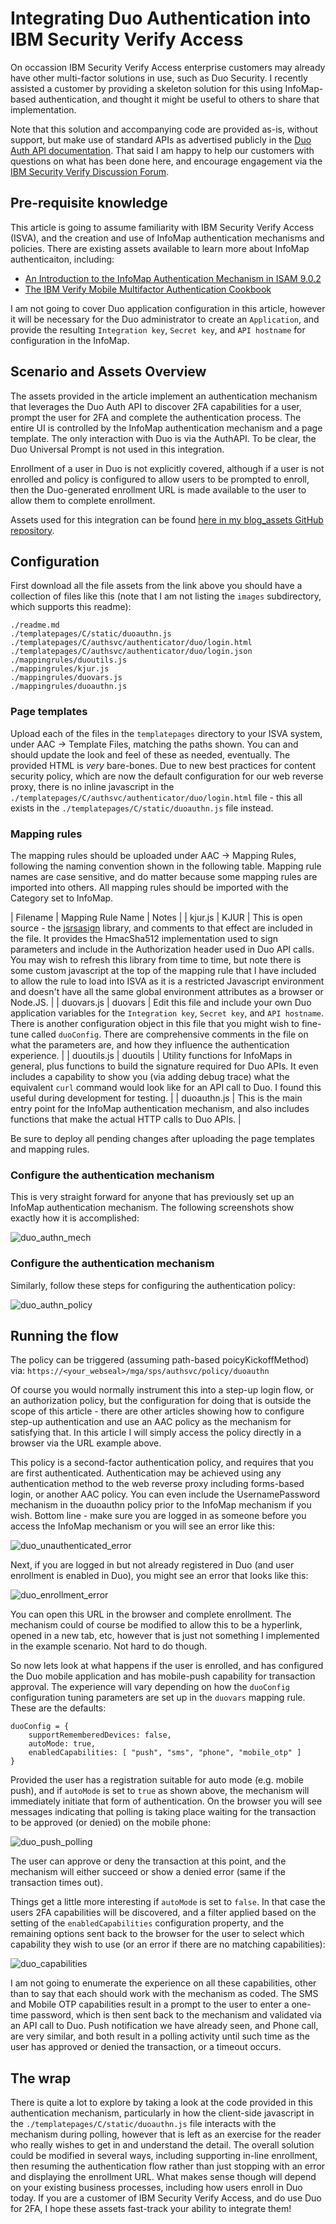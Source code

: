 # Integrating Duo Authentication into IBM Security Verify Access

On occassion IBM Security Verify Access enterprise customers may already have other multi-factor solutions in use, such as Duo Security. I recently assisted a customer by providing a skeleton solution for this using InfoMap-based authentication, and thought it might be useful to others to share that implementation.

Note that this solution and accompanying code are provided as-is, without support, but make use of standard APIs as advertised publicly in the [Duo Auth API documentation](https://duo.com/docs/authapi). That said I am happy to help our customers with questions on what has been done here, and encourage engagement via the [IBM Security Verify Discussion Forum](https://community.ibm.com/community/user/security/communities/community-home/digestviewer?communitykey=e7c36119-46d7-42f2-97a9-b44f0cc89c6d).

## Pre-requisite knowledge

This article is going to assume familiarity with IBM Security Verify Access (ISVA), and the creation and use of InfoMap authentication mechanisms and policies. There are existing assets available to learn more about InfoMap authenticaiton, including:
 - [An Introduction to the InfoMap Authentication Mechanism in ISAM 9.0.2](https://community.ibm.com/community/user/security/blogs/shane-weeden1/2016/11/29/an-introduction-to-the-infomap-authentication-mech)
 - [The IBM Verify Mobile Multifactor Authentication Cookbook](https://community.ibm.com/community/user/security/blogs/kerry-gunn1/2022/11/29/mobile-multi-factor-authentication-ibm-verify-mfa)

I am not going to cover Duo application configuration in this article, however it will be necessary for the Duo administrator to create an `Application`, and provide the resulting `Integration key`, `Secret key`, and `API hostname` for configuration in the InfoMap.

## Scenario and Assets Overview

The assets provided in the article implement an authentication mechanism that leverages the Duo Auth API to discover 2FA capabilities for a user, prompt the user for 2FA and complete the authentication process. The entire UI is controlled by the InfoMap authentication mechanism and a page template. The only interaction with Duo is via the AuthAPI. To be clear, the Duo Universal Prompt is not used in this integration.

Enrollment of a user in Duo is not explicitly covered, although if a user is not enrolled and policy is configured to allow users to be prompted to enroll, then the Duo-generated enrollment URL is made available to the user to allow them to complete enrollment.

Assets used for this integration can be found [here in my blog_assets GitHub repository](https://github.com/sbweeden/blog_assets/tree/master/isva_duo).

## Configuration

First download all the file assets from the link above you should have a collection of files like this (note that I am not listing the `images` subdirectory, which supports this readme):

```
./readme.md
./templatepages/C/static/duoauthn.js
./templatepages/C/authsvc/authenticator/duo/login.html
./templatepages/C/authsvc/authenticator/duo/login.json
./mappingrules/duoutils.js
./mappingrules/kjur.js
./mappingrules/duovars.js
./mappingrules/duoauthn.js
```

### Page templates

Upload each of the files in the `templatepages` directory to your ISVA system, under AAC -> Template Files, matching the paths shown. You can and should update the look and feel of these as needed, eventually. The provided HTML is *very* bare-bones. Due to new best practices for content security policy, which are now the default configuration for our web reverse proxy, there is no inline javascript in the `./templatepages/C/authsvc/authenticator/duo/login.html` file - this all exists in the `./templatepages/C/static/duoauthn.js` file instead.

### Mapping rules

The mapping rules should be uploaded under AAC -> Mapping Rules, following the naming convention shown in the following table. Mapping rule names are case sensitive, and do matter because some mapping rules are imported into others. All mapping rules should be imported with the Category set to InfoMap.

| Filename | Mapping Rule Name | Notes |
| kjur.js | KJUR | This is open source - the [jsrsasign](https://github.com/kjur/jsrsasign) library, and comments to that effect are included in the file. It provides the HmacSha512 implementation used to sign parameters and include in the Authorization header used in Duo API calls. You may wish to refresh this library from time to time, but note there is some custom javascript at the top of the mapping rule that I have included to allow the rule to load into ISVA as it is a restricted Javascript environment and doesn't have all the same global environment attributes as a browser or Node.JS.  |
| duovars.js | duovars | Edit this file and include your own Duo application variables for the `Integration key`, `Secret key`, and `API hostname`. There is another configuration object in this file that you might wish to fine-tune called `duoConfig`. There are comprehensive comments in the file on what the parameters are, and how they influence the authentication experience. |
| duoutils.js | duoutils | Utility functions for InfoMaps in general, plus functions to build the signature required for Duo APIs. It even includes a capability to show you (via adding debug trace) what the equivalent `curl` command would look like for an API call to Duo. I found this useful during development for testing. |
| duoauthn.js | This is the main entry point for the InfoMap authentication mechanism, and also includes functions that make the actual HTTP calls to Duo APIs. |

Be sure to deploy all pending changes after uploading the page templates and mapping rules.

### Configure the authentication mechanism

This is very straight forward for anyone that has previously set up an InfoMap authentication mechanism. The following screenshots show exactly how it is accomplished:

![duo_authn_mech](https://github.com/sbweeden/blog_assets/master/isva_duo/images/duo_authn_mech.png "Authentication Mechanism")

### Configure the authentication mechanism

Similarly, follow these steps for configuring the authentication policy:

![duo_authn_policy](https://github.com/sbweeden/blog_assets/master/isva_duo/images/duo_authn_policy.png "Authentication Policy")


## Running the flow

The policy can be triggered (assuming path-based poicyKickoffMethod) via: `https://<your_webseal>/mga/sps/authsvc/policy/duoauthn`

Of course you would normally instrument this into a step-up login flow, or an authorization policy, but the configuration for doing that is outside the scope of this article - there are other articles showing how to configure step-up authentication and use an AAC policy as the mechanism for satisfying that. In this article I will simply access the policy directly in a browser via the URL example above.

This policy is a second-factor authentication policy, and requires that you are first authenticated. Authentication may be achieved using any authentication method to the web reverse proxy including forms-based login, or another AAC policy. You can even include the UsernamePassword mechanism in the duoauthn policy prior to the InfoMap mechanism if you wish. Bottom line - make sure you are logged in as someone before you access the InfoMap mechanism or you will see an error like this:

![duo_unauthenticated_error](https://github.com/sbweeden/blog_assets/master/isva_duo/images/duo_unauthenticated_error.png "Unauthenticated error")

Next, if you are logged in but not already registered in Duo (and user enrollment is enabled in Duo), you might see an error that looks like this:

![duo_enrollment_error](https://github.com/sbweeden/blog_assets/master/isva_duo/images/duo_enrollment_error.png "Enrollment error")

You can open this URL in the browser and complete enrollment. The mechanism could of course be modified to allow this to be a hyperlink, opened in a new tab, etc, however that is just not something I implemented in the example scenario. Not hard to do though.

So now lets look at what happens if the user is enrolled, and has configured the Duo mobile application and has mobile-push capability for transaction approval. The experience will vary depending on how the `duoConfig` configuration tuning parameters are set up in the `duovars` mapping rule. These are the defaults:

```
duoConfig = {
    supportRememberedDevices: false,
    autoMode: true,
    enabledCapabilities: [ "push", "sms", "phone", "mobile_otp" ]
}
```

Provided the user has a registration suitable for auto mode (e.g. mobile push), and if `autoMode` is set to `true` as shown above, the mechanism will immediately initiate that form of authentication. On the browser you will see messages indicating that polling is taking place waiting for the transaction to be approved (or denied) on the mobile phone:

![duo_push_polling](https://github.com/sbweeden/blog_assets/master/isva_duo/images/duo_push_polling.png "Polling")

The user can approve or deny the transaction at this point, and the mechanism will either succeed or show a denied error (same if the transaction times out).

Things get a little more interesting if `autoMode` is set to `false`. In that case the users 2FA capabilities will be discovered, and a filter applied based on the setting of the `enabledCapabilities` configuration property, and the remaining options sent back to the browser for the user to select which capability they wish to use (or an error if there are no matching capabilities):

![duo_capabilities](https://github.com/sbweeden/blog_assets/master/isva_duo/images/duo_capabilities.png "Capabilities")

I am not going to enumerate the experience on all these capabilities, other than to say that each should work with the mechanism as coded. The SMS and Mobile OTP capabilities result in a prompt to the user to enter a one-time password, which is then sent back to the mechanism and validated via an API call to Duo. Push notification we have already seen, and Phone call, are very similar, and both result in a polling activity until such time as the user has approved or denied the transaction, or a timeout occurs.

## The wrap

There is quite a lot to explore by taking a look at the code provided in this authentication mechanism, particularly in how the client-side javascript in the `./templatepages/C/static/duoauthn.js` file interacts with the mechanism during polling, however that is left as an exercise for the reader who really wishes to get in and understand the detail. The overall solution could be modified in several ways, including supporting in-line enrollment, then resuming the authentication flow rather than just stopping with an error and displaying the enrollment URL. What makes sense though will depend on your existing business processes, including how users enroll in Duo today. If you are a customer of IBM Security Verify Access, and do use Duo for 2FA, I hope these assets fast-track your ability to integrate them!
